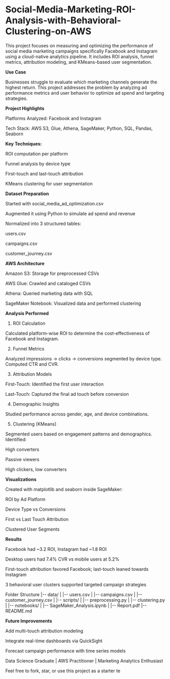 # Social-Media-Marketing-ROI-Analysis-with-Behavioral-Clustering-on-AWS

This project focuses on measuring and optimizing the performance of social media marketing campaigns specifically Facebook and Instagram using a cloud-native analytics pipeline. It includes ROI analysis, funnel metrics, attribution modeling, and KMeans-based user segmentation.

**Use Case**

Businesses struggle to evaluate which marketing channels generate the highest return. This project addresses the problem by analyzing ad performance metrics and user behavior to optimize ad spend and targeting strategies.

**Project Highlights**

Platforms Analyzed: Facebook and Instagram

Tech Stack: AWS S3, Glue, Athena, SageMaker, Python, SQL, Pandas, Seaborn

**Key Techniques:**

ROI computation per platform

Funnel analysis by device type

First-touch and last-touch attribution

KMeans clustering for user segmentation

**Dataset Preparation**

Started with social_media_ad_optimization.csv

Augmented it using Python to simulate ad spend and revenue

Normalized into 3 structured tables:

users.csv

campaigns.csv

customer_journey.csv

**AWS Architecture**

Amazon S3: Storage for preprocessed CSVs

AWS Glue: Crawled and cataloged CSVs

Athena: Queried marketing data with SQL

SageMaker Notebook: Visualized data and performed clustering

**Analysis Performed**

1. ROI Calculation

Calculated platform-wise ROI to determine the cost-effectiveness of Facebook and Instagram.

2. Funnel Metrics

Analyzed impressions → clicks → conversions segmented by device type. Computed CTR and CVR.

3. Attribution Models

First-Touch: Identified the first user interaction

Last-Touch: Captured the final ad touch before conversion

4. Demographic Insights

Studied performance across gender, age, and device combinations.

5. Clustering (KMeans)

Segmented users based on engagement patterns and demographics. Identified:

High converters

Passive viewers

High clickers, low converters

**Visualizations**

Created with matplotlib and seaborn inside SageMaker:

ROI by Ad Platform

Device Type vs Conversions

First vs Last Touch Attribution

Clustered User Segments

**Results**

Facebook had ~3.2 ROI, Instagram had ~1.8 ROI

Desktop users had 7.4% CVR vs mobile users at 5.2%

First-touch attribution favored Facebook; last-touch leaned towards Instagram

3 behavioral user clusters supported targeted campaign strategies



Folder Structure
|-- data/
|   |-- users.csv
|   |-- campaigns.csv
|   |-- customer_journey.csv
|
|-- scripts/
|   |-- preprocessing.py
|   |-- clustering.py
|
|-- notebooks/
|   |-- SageMaker_Analysis.ipynb
|
|-- Report.pdf
|-- README.md

**Future Improvements**

Add multi-touch attribution modeling

Integrate real-time dashboards via QuickSight

Forecast campaign performance with time series models

Data Science Graduate | AWS Practitioner | Marketing Analytics Enthusiast

Feel free to fork, star, or use this project as a starter te
